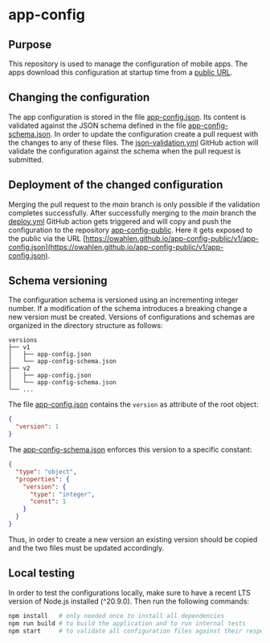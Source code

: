 # app-config
## Purpose
This repository is used to manage the configuration of mobile apps.
The apps download this configuration at startup time from a
[public URL](https://owahlen.github.io/app-config-public/v1/app-config.json).

## Changing the configuration
The app configuration is stored in the file
[app-config.json](versions/v1/app-config.json).
Its content is validated against the JSON schema defined in the file
[app-config-schema.json](versions/v1/app-config-schema.json).
In order to update the configuration create a pull request with the changes to any of these files.
The [json-validation.yml](.github/workflows/json-validation.yml)
GitHub action will validate the configuration against the schema when the pull request is submitted.

## Deployment of the changed configuration
Merging the pull request to the _main_ branch is only possible if the validation completes successfully.
After successfully merging to the _main_ branch the
[deploy.yml](.github/workflows/deploy.yml)
GitHub action gets triggered and will copy and push the configuration to the repository
[app-config-public](http://github.com/owahlen/app-config-public).
Here it gets exposed to the public via the URL
[https://owahlen.github.io/app-config-public/v1/app-config.json](https://owahlen.github.io/app-config-public/v1/app-config.json).

## Schema versioning
The configuration schema is versioned using an incrementing integer number.
If a modification of the schema introduces a breaking change a new version must be created.
Versions of configurations and schemas are organized in the directory structure as follows:
```
versions
├── v1
│   ├── app-config.json
│   └── app-config-schema.json
├── v2
│   ├── app-config.json
│   └── app-config-schema.json
└── ...
```
The file
[app-config.json](versions/v1/app-config.json) contains the `version` 
as attribute of the root object:
```JSON
{
  "version": 1
}
```
The
[app-config-schema.json](versions/v1/app-config-schema.json)
enforces this version to a specific constant:
```JSON
{
  "type": "object",
  "properties": {
    "version": {
      "type": "integer",
      "const": 1
    }
  }
}
```
Thus, in order to create a new version an existing version should be copied
and the two files must be updated accordingly.

## Local testing
In order to test the configurations locally, make sure to have a recent LTS version of Node.js installed (^20.9.0).
Then run the following commands:
```bash
npm install   # only needed once to install all dependencies
npm run build # to build the application and to run internal tests
npm start     # to validate all configuration files against their respective schemas
```
